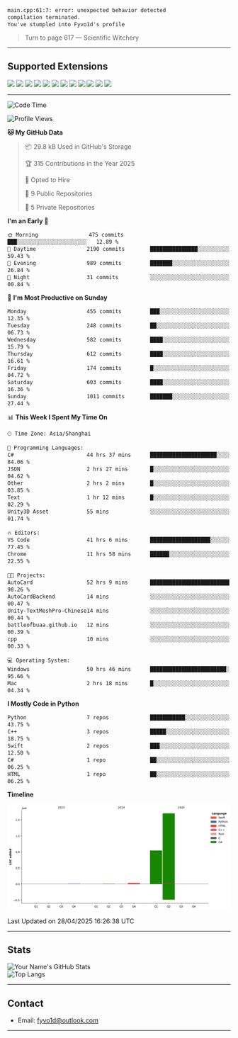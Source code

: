 ```
main.cpp:61:7: error: unexpected behavior detected
compilation terminated.
You've stumpled into Fyvo1d's profile
```

> Turn to page 617 — Scientific Witchery

---

## Supported Extensions

<p align="left">
  <img src="https://cdn.jsdelivr.net/gh/devicons/devicon/icons/cplusplus/cplusplus-original.svg" height="40" />
  <img src="https://cdn.jsdelivr.net/gh/devicons/devicon/icons/csharp/csharp-original.svg" height="40" />
  <img src="https://cdn.jsdelivr.net/gh/devicons/devicon/icons/python/python-original.svg" height="40" />
  <img src="https://cdn.jsdelivr.net/gh/devicons/devicon/icons/swift/swift-original.svg" height="40" />
  <img src="https://cdn.jsdelivr.net/gh/devicons/devicon/icons/git/git-original.svg" height="40" />
  <img src="https://cdn.jsdelivr.net/gh/devicons/devicon/icons/vscode/vscode-original.svg" height="40" />
  <img src="https://www.vulkan.org/user/themes/vulkan/images/logo/vulkan-logo.svg" height="40" />
  <img src="https://cdn.jsdelivr.net/gh/devicons/devicon/icons/opengl/opengl-original.svg" height="40" />
  <img src="https://cdn.jsdelivr.net/gh/devicons/devicon/icons/pytorch/pytorch-original.svg" height="40" />
  <img src="https://cdn.jsdelivr.net/gh/devicons/devicon/icons/unity/unity-original.svg" height="40" />
  <img src="https://cdn.jsdelivr.net/gh/devicons/devicon/icons/unrealengine/unrealengine-original.svg" height="40" />
  <img src="https://cdn.jsdelivr.net/gh/devicons/devicon/icons/cmake/cmake-original.svg" height="40" />
</p>


---

<!--START_SECTION:waka-->
![Code Time](http://img.shields.io/badge/Code%20Time-89%20hrs%2011%20mins-blue)

![Profile Views](http://img.shields.io/badge/Profile%20Views-86-blue)

**🐱 My GitHub Data** 

> 📦 29.8 kB Used in GitHub's Storage 
 > 
> 🏆 315 Contributions in the Year 2025
 > 
> 💼 Opted to Hire
 > 
> 📜 9 Public Repositories 
 > 
> 🔑 5 Private Repositories 
 > 
**I'm an Early 🐤** 

```text
🌞 Morning                475 commits         ███░░░░░░░░░░░░░░░░░░░░░░   12.89 % 
🌆 Daytime                2190 commits        ███████████████░░░░░░░░░░   59.43 % 
🌃 Evening                989 commits         ███████░░░░░░░░░░░░░░░░░░   26.84 % 
🌙 Night                  31 commits          ░░░░░░░░░░░░░░░░░░░░░░░░░   00.84 % 
```
📅 **I'm Most Productive on Sunday** 

```text
Monday                   455 commits         ███░░░░░░░░░░░░░░░░░░░░░░   12.35 % 
Tuesday                  248 commits         ██░░░░░░░░░░░░░░░░░░░░░░░   06.73 % 
Wednesday                582 commits         ████░░░░░░░░░░░░░░░░░░░░░   15.79 % 
Thursday                 612 commits         ████░░░░░░░░░░░░░░░░░░░░░   16.61 % 
Friday                   174 commits         █░░░░░░░░░░░░░░░░░░░░░░░░   04.72 % 
Saturday                 603 commits         ████░░░░░░░░░░░░░░░░░░░░░   16.36 % 
Sunday                   1011 commits        ███████░░░░░░░░░░░░░░░░░░   27.44 % 
```


📊 **This Week I Spent My Time On** 

```text
🕑︎ Time Zone: Asia/Shanghai

💬 Programming Languages: 
C#                       44 hrs 37 mins      █████████████████████░░░░   84.06 % 
JSON                     2 hrs 27 mins       █░░░░░░░░░░░░░░░░░░░░░░░░   04.62 % 
Other                    2 hrs 2 mins        █░░░░░░░░░░░░░░░░░░░░░░░░   03.85 % 
Text                     1 hr 12 mins        █░░░░░░░░░░░░░░░░░░░░░░░░   02.29 % 
Unity3D Asset            55 mins             ░░░░░░░░░░░░░░░░░░░░░░░░░   01.74 % 

🔥 Editors: 
VS Code                  41 hrs 6 mins       ███████████████████░░░░░░   77.45 % 
Chrome                   11 hrs 58 mins      ██████░░░░░░░░░░░░░░░░░░░   22.55 % 

🐱‍💻 Projects: 
AutoCard                 52 hrs 9 mins       █████████████████████████   98.26 % 
AutoCardBackend          14 mins             ░░░░░░░░░░░░░░░░░░░░░░░░░   00.47 % 
Unity-TextMeshPro-Chinese14 mins             ░░░░░░░░░░░░░░░░░░░░░░░░░   00.44 % 
battleofbuaa.github.io   12 mins             ░░░░░░░░░░░░░░░░░░░░░░░░░   00.39 % 
cpp                      10 mins             ░░░░░░░░░░░░░░░░░░░░░░░░░   00.33 % 

💻 Operating System: 
Windows                  50 hrs 46 mins      ████████████████████████░   95.66 % 
Mac                      2 hrs 18 mins       █░░░░░░░░░░░░░░░░░░░░░░░░   04.34 % 
```

**I Mostly Code in Python** 

```text
Python                   7 repos             ███████████░░░░░░░░░░░░░░   43.75 % 
C++                      3 repos             █████░░░░░░░░░░░░░░░░░░░░   18.75 % 
Swift                    2 repos             ███░░░░░░░░░░░░░░░░░░░░░░   12.50 % 
C#                       1 repo              ██░░░░░░░░░░░░░░░░░░░░░░░   06.25 % 
HTML                     1 repo              ██░░░░░░░░░░░░░░░░░░░░░░░   06.25 % 
```



**Timeline**

![Lines of Code chart](https://raw.githubusercontent.com/FyVoid/FyVoid/main/assets/bar_graph.png)


 Last Updated on 28/04/2025 16:26:38 UTC
<!--END_SECTION:waka-->

---

## Stats

![Your Name's GitHub Stats](https://github-readme-stats.vercel.app/api?username=fyvoid&show_icons=true&theme=tokyonight)  
![Top Langs](https://github-readme-stats.vercel.app/api/top-langs/?username=fyvoid&layout=compact&theme=tokyonight)

---

## Contact

- Email: [fyvo1d@outlook.com](fyvo1d@outlook.com)  

---
